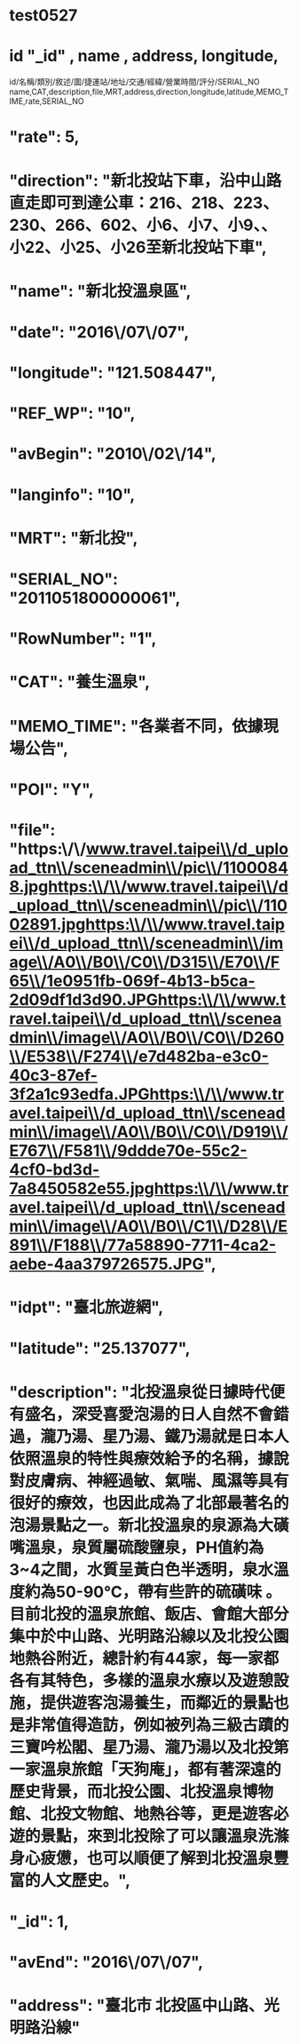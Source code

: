 # test0527

# id "_id" , name , address, longitude,

id/名稱/類別/敘述/圖/捷運站/地址/交通/經緯/營業時間/評分/SERIAL_NO 
name,CAT,description,file,MRT,address,direction,longitude,latitude,MEMO_TIME,rate,SERIAL_NO

# "rate": 5,
# "direction": "新北投站下車，沿中山路直走即可到達公車：216、218、223、230、266、602、小6、小7、小9、、小22、小25、小26至新北投站下車",
# "name": "新北投溫泉區",
# "date": "2016\\/07\\/07",
# "longitude": "121.508447",
# "REF_WP": "10",
# "avBegin": "2010\\/02\\/14",
# "langinfo": "10",
# "MRT": "新北投",
# "SERIAL_NO": "2011051800000061",
# "RowNumber": "1",
# "CAT": "養生溫泉",
# "MEMO_TIME": "各業者不同，依據現場公告",
# "POI": "Y",
# "file": "https:\\/\\/www.travel.taipei\\/d_upload_ttn\\/sceneadmin\\/pic\\/11000848.jpghttps:\\/\\/www.travel.taipei\\/d_upload_ttn\\/sceneadmin\\/pic\\/11002891.jpghttps:\\/\\/www.travel.taipei\\/d_upload_ttn\\/sceneadmin\\/image\\/A0\\/B0\\/C0\\/D315\\/E70\\/F65\\/1e0951fb-069f-4b13-b5ca-2d09df1d3d90.JPGhttps:\\/\\/www.travel.taipei\\/d_upload_ttn\\/sceneadmin\\/image\\/A0\\/B0\\/C0\\/D260\\/E538\\/F274\\/e7d482ba-e3c0-40c3-87ef-3f2a1c93edfa.JPGhttps:\\/\\/www.travel.taipei\\/d_upload_ttn\\/sceneadmin\\/image\\/A0\\/B0\\/C0\\/D919\\/E767\\/F581\\/9ddde70e-55c2-4cf0-bd3d-7a8450582e55.jpghttps:\\/\\/www.travel.taipei\\/d_upload_ttn\\/sceneadmin\\/image\\/A0\\/B0\\/C1\\/D28\\/E891\\/F188\\/77a58890-7711-4ca2-aebe-4aa379726575.JPG",
# "idpt": "臺北旅遊網",
# "latitude": "25.137077",
# "description": "北投溫泉從日據時代便有盛名，深受喜愛泡湯的日人自然不會錯過，瀧乃湯、星乃湯、鐵乃湯就是日本人依照溫泉的特性與療效給予的名稱，據說對皮膚病、神經過敏、氣喘、風濕等具有很好的療效，也因此成為了北部最著名的泡湯景點之一。新北投溫泉的泉源為大磺嘴溫泉，泉質屬硫酸鹽泉，PH值約為3~4之間，水質呈黃白色半透明，泉水溫度約為50-90℃，帶有些許的硫磺味 。目前北投的溫泉旅館、飯店、會館大部分集中於中山路、光明路沿線以及北投公園地熱谷附近，總計約有44家，每一家都各有其特色，多樣的溫泉水療以及遊憩設施，提供遊客泡湯養生，而鄰近的景點也是非常值得造訪，例如被列為三級古蹟的三寶吟松閣、星乃湯、瀧乃湯以及北投第一家溫泉旅館「天狗庵」，都有著深遠的歷史背景，而北投公園、北投溫泉博物館、北投文物館、地熱谷等，更是遊客必遊的景點，來到北投除了可以讓溫泉洗滌身心疲憊，也可以順便了解到北投溫泉豐富的人文歷史。",
# "_id": 1,
# "avEnd": "2016\\/07\\/07",
# "address": "臺北市  北投區中山路、光明路沿線"


